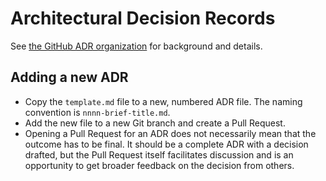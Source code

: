 # Architectural Decision Records

See [the GitHub ADR organization](https://adr.github.io/) for background and details.

## Adding a new ADR

- Copy the `template.md` file to a new, numbered ADR file. The naming convention is `nnnn-brief-title.md`.
- Add the new file to a new Git branch and create a Pull Request.
- Opening a Pull Request for an ADR does not necessarily mean that the outcome has to be final. It should be a
  complete ADR with a decision drafted, but the Pull Request itself facilitates discussion and is an opportunity to get
  broader feedback on the decision from others.
